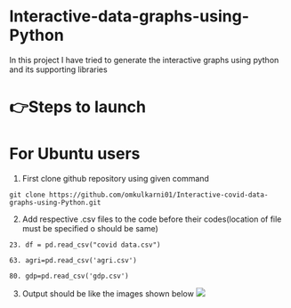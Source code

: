 # Interactive-data-graphs-using-Python
In this project I have tried to generate the interactive graphs using python and its supporting libraries
# :point_right:Steps to launch 
# For Ubuntu users
1) First clone github repository using given command
```
git clone https://github.com/omkulkarni01/Interactive-covid-data-graphs-using-Python.git
```
2) Add respective .csv files to the code before their codes(location of file must be specified o should be same)
```
23. df = pd.read_csv("covid data.csv") 
```
```
63. agri=pd.read_csv('agri.csv')  
```
```
80. gdp=pd.read_csv('gdp.csv') 
```
3) Output should be like the images shown below
 ![](https://drive.google.com/file/d/1rNS6n3q4zgQeI57wuDx8MxiUuGw3FSXY/view?usp=sharing)
